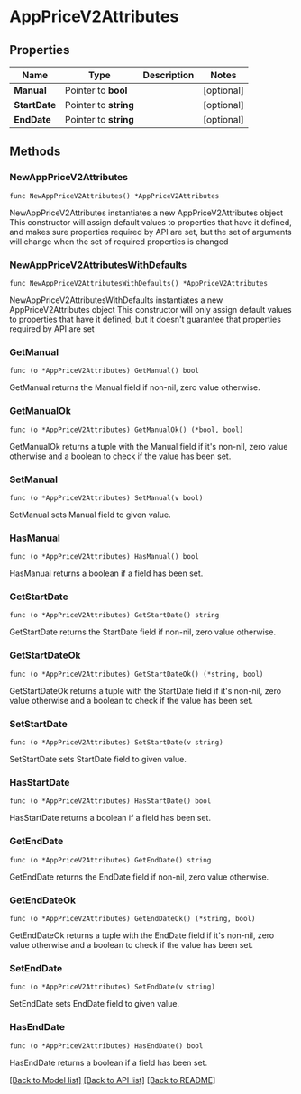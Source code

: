# AppPriceV2Attributes

## Properties

Name | Type | Description | Notes
------------ | ------------- | ------------- | -------------
**Manual** | Pointer to **bool** |  | [optional] 
**StartDate** | Pointer to **string** |  | [optional] 
**EndDate** | Pointer to **string** |  | [optional] 

## Methods

### NewAppPriceV2Attributes

`func NewAppPriceV2Attributes() *AppPriceV2Attributes`

NewAppPriceV2Attributes instantiates a new AppPriceV2Attributes object
This constructor will assign default values to properties that have it defined,
and makes sure properties required by API are set, but the set of arguments
will change when the set of required properties is changed

### NewAppPriceV2AttributesWithDefaults

`func NewAppPriceV2AttributesWithDefaults() *AppPriceV2Attributes`

NewAppPriceV2AttributesWithDefaults instantiates a new AppPriceV2Attributes object
This constructor will only assign default values to properties that have it defined,
but it doesn't guarantee that properties required by API are set

### GetManual

`func (o *AppPriceV2Attributes) GetManual() bool`

GetManual returns the Manual field if non-nil, zero value otherwise.

### GetManualOk

`func (o *AppPriceV2Attributes) GetManualOk() (*bool, bool)`

GetManualOk returns a tuple with the Manual field if it's non-nil, zero value otherwise
and a boolean to check if the value has been set.

### SetManual

`func (o *AppPriceV2Attributes) SetManual(v bool)`

SetManual sets Manual field to given value.

### HasManual

`func (o *AppPriceV2Attributes) HasManual() bool`

HasManual returns a boolean if a field has been set.

### GetStartDate

`func (o *AppPriceV2Attributes) GetStartDate() string`

GetStartDate returns the StartDate field if non-nil, zero value otherwise.

### GetStartDateOk

`func (o *AppPriceV2Attributes) GetStartDateOk() (*string, bool)`

GetStartDateOk returns a tuple with the StartDate field if it's non-nil, zero value otherwise
and a boolean to check if the value has been set.

### SetStartDate

`func (o *AppPriceV2Attributes) SetStartDate(v string)`

SetStartDate sets StartDate field to given value.

### HasStartDate

`func (o *AppPriceV2Attributes) HasStartDate() bool`

HasStartDate returns a boolean if a field has been set.

### GetEndDate

`func (o *AppPriceV2Attributes) GetEndDate() string`

GetEndDate returns the EndDate field if non-nil, zero value otherwise.

### GetEndDateOk

`func (o *AppPriceV2Attributes) GetEndDateOk() (*string, bool)`

GetEndDateOk returns a tuple with the EndDate field if it's non-nil, zero value otherwise
and a boolean to check if the value has been set.

### SetEndDate

`func (o *AppPriceV2Attributes) SetEndDate(v string)`

SetEndDate sets EndDate field to given value.

### HasEndDate

`func (o *AppPriceV2Attributes) HasEndDate() bool`

HasEndDate returns a boolean if a field has been set.


[[Back to Model list]](../README.md#documentation-for-models) [[Back to API list]](../README.md#documentation-for-api-endpoints) [[Back to README]](../README.md)


